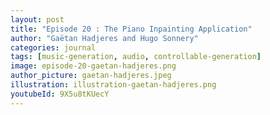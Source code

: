 ```yaml
---
layout: post
title: "Episode 20 : The Piano Inpainting Application"
author: "Gaëtan Hadjeres and Hugo Sonnery"
categories: journal
tags: [music-generation, audio, controllable-generation]
image: episode-20-gaetan-hadjeres.png
author_picture: gaetan-hadjeres.jpeg
illustration: illustration-gaetan-hadjeres.png
youtubeId: 9X5u8tKUecY
---
```

